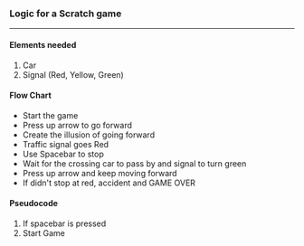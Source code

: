 ### Logic for a Scratch game

---

#### Elements needed

1. Car
2. Signal (Red, Yellow, Green)

#### Flow Chart

- Start the game
- Press up arrow to go forward
- Create the illusion of going forward
- Traffic signal goes Red
- Use Spacebar to stop
- Wait for the crossing car to pass by and signal to turn green
- Press up arrow and keep moving forward
- If didn't stop at red, accident and GAME OVER

#### Pseudocode

1. If spacebar is pressed
2. Start Game
